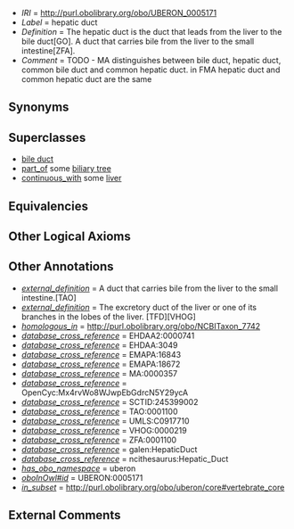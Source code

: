  * *IRI* = http://purl.obolibrary.org/obo/UBERON_0005171
 * *Label* = hepatic duct
 * *Definition* = The hepatic duct is the duct that leads from the liver to the bile duct[GO]. A duct that carries bile from the liver to the small intestine[ZFA].
 * *Comment* = TODO - MA distinguishes between bile duct, hepatic duct, common bile duct and common hepatic duct. in FMA hepatic duct and common hepatic duct are the same

## Synonyms


## Superclasses

 * [bile duct](../../UBERON/94/UBERON_0002394.md)
 * [part_of](../../BFO/50/BFO_0000050.md) some [biliary tree](../../UBERON/73/UBERON_0001173.md)
 * [continuous_with](../../FMA/72/FMA_85972.md) some [liver](../../UBERON/07/UBERON_0002107.md)

## Equivalencies


## Other Logical Axioms


## Other Annotations

 * *[external_definition](../../UBPROP/01/UBPROP_0000001.md)* = A duct that carries bile from the liver to the small intestine.[TAO]
 * *[external_definition](../../UBPROP/01/UBPROP_0000001.md)* = The excretory duct of the liver or one of its branches in the lobes of the liver. [TFD][VHOG]
 * *[homologous_in](../../core#homologous/in/core#homologous_in.md)* = http://purl.obolibrary.org/obo/NCBITaxon_7742
 * *[database_cross_reference](../../ef/oboInOwl#hasDbXref.md)* = EHDAA2:0000741
 * *[database_cross_reference](../../ef/oboInOwl#hasDbXref.md)* = EHDAA:3049
 * *[database_cross_reference](../../ef/oboInOwl#hasDbXref.md)* = EMAPA:16843
 * *[database_cross_reference](../../ef/oboInOwl#hasDbXref.md)* = EMAPA:18672
 * *[database_cross_reference](../../ef/oboInOwl#hasDbXref.md)* = MA:0000357
 * *[database_cross_reference](../../ef/oboInOwl#hasDbXref.md)* = OpenCyc:Mx4rvWo8WJwpEbGdrcN5Y29ycA
 * *[database_cross_reference](../../ef/oboInOwl#hasDbXref.md)* = SCTID:245399002
 * *[database_cross_reference](../../ef/oboInOwl#hasDbXref.md)* = TAO:0001100
 * *[database_cross_reference](../../ef/oboInOwl#hasDbXref.md)* = UMLS:C0917710
 * *[database_cross_reference](../../ef/oboInOwl#hasDbXref.md)* = VHOG:0000219
 * *[database_cross_reference](../../ef/oboInOwl#hasDbXref.md)* = ZFA:0001100
 * *[database_cross_reference](../../ef/oboInOwl#hasDbXref.md)* = galen:HepaticDuct
 * *[database_cross_reference](../../ef/oboInOwl#hasDbXref.md)* = ncithesaurus:Hepatic_Duct
 * *[has_obo_namespace](../../ce/oboInOwl#hasOBONamespace.md)* = uberon
 * *[oboInOwl#id](../../id/oboInOwl#id.md)* = UBERON:0005171
 * *[in_subset](../../et/oboInOwl#inSubset.md)* = http://purl.obolibrary.org/obo/uberon/core#vertebrate_core

## External Comments

